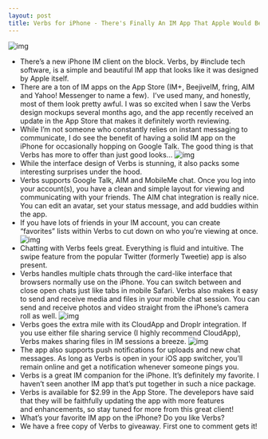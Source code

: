 ```yaml
---
layout: post
title: Verbs for iPhone - There's Finally An IM App That Apple Would Be Proud Of
---
```

![img](http://media.idownloadblog.com/wp-content/uploads/2011/01/VerbsApp-Banner.png)
* There’s a new iPhone IM client on the block. Verbs, by #include tech software, is a simple and beautiful IM app that looks like it was designed by Apple itself.
* There are a ton of IM apps on the App Store (IM+, BeejiveIM, fring, AIM and Yahoo! Messenger to name a few).  I’ve used many, and honestly, most of them look pretty awful. I was so excited when I saw the Verbs design mockups several months ago, and the app recently received an update in the App Store that makes it definitely worth reviewing.
* While I’m not someone who constantly relies on instant messaging to communicate, I do see the benefit of having a solid IM app on the iPhone for occasionally hopping on Google Talk. The good thing is that Verbs has more to offer than just good looks…
![img](http://media.idownloadblog.com/wp-content/uploads/2011/01/List-of-VerbsApp-Features.png)
* While the interface design of Verbs is stunning, it also packs some interesting surprises under the hood.
* Verbs supports Google Talk, AIM and MobileMe chat. Once you log into your account(s), you have a clean and simple layout for viewing and communicating with your friends. The AIM chat integration is really nice. You can edit an avatar, set your status message, and add buddies within the app.
* If you have lots of friends in your IM account, you can create “favorites” lists within Verbs to cut down on who you’re viewing at once.
![img](http://media.idownloadblog.com/wp-content/uploads/2011/01/Accounts-and-Buddies-VerbsApp-e1295728425485.png)
* Chatting with Verbs feels great. Everything is fluid and intuitive. The swipe feature from the popular Twitter (formerly Tweetie) app is also present.
* Verbs handles multiple chats through the card-like interface that browsers normally use on the iPhone. You can switch between and close open chats just like tabs in mobile Safari. Verbs also makes it easy to send and receive media and files in your mobile chat session. You can send and receive photos and video straight from the iPhone’s camera roll as well.
![img](http://media.idownloadblog.com/wp-content/uploads/2011/01/Chats-in-Verbs-e1295728953516.png)
* Verbs goes the extra mile with its CloudApp and Droplr integration. If you use either file sharing service (I highly recommend CloudApp), Verbs makes sharing files in IM sessions a breeze.
![img](http://media.idownloadblog.com/wp-content/uploads/2011/01/Sending-a-File-in-Verbs-e1295754151942.png)
* The app also supports push notifications for uploads and new chat messages. As long as Verbs is open in your iOS app switcher, you’ll remain online and get a notification whenever someone pings you.
* Verbs is a great IM companion for the iPhone. It’s definitely my favorite. I haven’t seen another IM app that’s put together in such a nice package.
* Verbs is available for $2.99 in the App Store. The develepors have said that they will be faithfully updating the app with more features and enhancements, so stay tuned for more from this great client!
* What’s your favorite IM app on the iPhone? Do you like Verbs?
* We have a free copy of Verbs to giveaway. First one to comment gets it!

